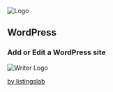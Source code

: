 ![Logo](../media/png/greybeard_header.png)  
## WordPress


### Add or Edit a WordPress site 

![Writer Logo](../media/svg/writers/punk.svg)

[by listingslab](https://listingslab.com/docsify) 